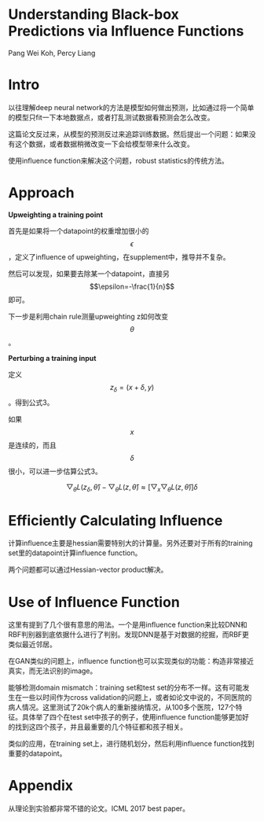 # Understanding Black-box Predictions via Influence Functions

Pang Wei Koh, Percy Liang

# Intro

以往理解deep neural network的方法是模型如何做出预测，比如通过将一个简单的模型只fit一下本地数据点，或者打乱测试数据看预测会怎么改变。

这篇论文反过来，从模型的预测反过来追踪训练数据。然后提出一个问题：如果没有这个数据，或者数据稍微改变一下会给模型带来什么改变。

使用influence function来解决这个问题，robust statistics的传统方法。

# Approach

**Upweighting a training point**

首先是如果将一个datapoint的权重增加很小的$$\epsilon$$，定义了influence of upweighting，在supplement中，推导并不复杂。

然后可以发现，如果要去除某一个datapoint，直接另$$\epsilon=-\frac{1}{n}$$即可。

下一步是利用chain rule测量upweighting z如何改变$$\theta$$。

**Perturbing a training input**

定义$$z_\delta = (x+\delta, y)$$。得到公式3。

如果$$x$$是连续的，而且$$\delta$$很小，可以进一步估算公式3。

$$\bigtriangledown_\theta L(z_\delta, \hat \theta) - \bigtriangledown_\theta L(z, \hat \theta) \approx [\bigtriangledown_x \bigtriangledown_\theta L(z, \hat \theta) ] \delta $$

# Efficiently Calculating Influence

计算influence主要是hessian需要特别大的计算量。另外还要对于所有的training set里的datapoint计算influence function。

两个问题都可以通过Hessian-vector product解决。

# Use of Influence Function

这里有提到了几个很有意思的用法。一个是用influence function来比较DNN和RBF判别器到底依据什么进行了判别。发现DNN是基于对数据的挖掘，而RBF更类似最近邻居。

在GAN类似的问题上，influence function也可以实现类似的功能：构造非常接近真实，而无法识别的image。

能够检测domain mismatch：training set和test set的分布不一样。这有可能发生在一些以时间作为cross validation的问题上，或者如论文中说的，不同医院的病人情况。这里测试了20k个病人的重新接纳情况，从100多个医院，127个特征。具体举了四个在test set中孩子的例子，使用influence function能够更加好的找到这四个孩子，并且最重要的几个特征都和孩子相关。

类似的应用，在training set上，进行随机划分，然后利用influence function找到重要的datapoint。

# Appendix

从理论到实验都非常不错的论文。ICML 2017 best paper。